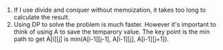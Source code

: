 1. If I use divide and conquer without memoization, it takes too long to calculate the result.
2. Using DP to solve the problem is much faster. However it's important to think of using A to save the temparory value. The key point is the min path to get A[i][j] is min(A[i-1][j-1], A[i-1][j], A[i-1][j+1]).